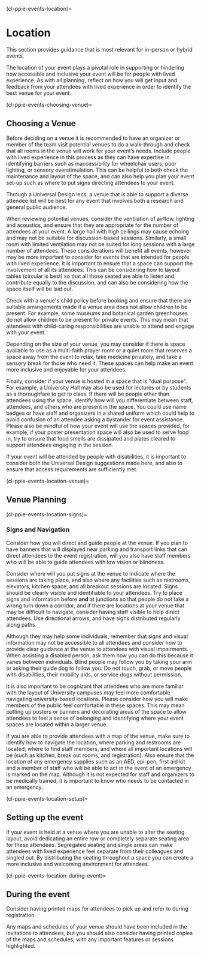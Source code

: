 (cl-ppie-events-location)=
# Location
This section provides guidance that is most relevant for in-person or hybrid events. 

The location of your event plays a pivotal role in supporting or hindering how accessible and inclusive your event will be for people with lived experience. As with all planning, reflect on how you will get input and feedback from your attendees with lived experience in order to identify the best venue for your event.


(cl-ppie-events-choosing-venue)=
## Choosing a Venue
Before deciding on a venue it is recommended to have an organizer or member of the team visit potential venues to do a walk-through and check that all rooms in the venue will work for your event’s needs. 
Include people with lived experience in this process as they can have expertise in identifying barriers such as inaccessibility for wheelchair users, poor lighting, or sensory overstimulation.
This can be helpful to both check the maintenance and layout of the space, and can also help you plan your event set-up such as where to put signs directing attendees to your event.

Through a Universal Design lens, a venue that is able to support a diverse attendee list will be best for any event that involves both a research and general public audience. 

When reviewing potential venues, consider the ventilation of airflow, lighting and acoustics, and ensure that they are appropriate for the number of attendees at your event. 
A large hall with high ceilings may cause echoing and may not be suitable for discussion-based sessions. Similarly, a small room with limited ventilation may not be suited for long sessions with a large number of attendees. 
These considerations will benefit all events, however may be more important to consider for events that are intended for people with lived experience. 
It is important to ensure that a space can support the involvement of all its attendees. 
This can be considering how to layout tables (circular is best) so that all those seated are able to listen and contribute equally to the discussion, and can also be considering how the space itself will be laid out. 

Check with a venue's child policy before booking and ensure that there are suitable arrangements made if a venue area does not allow children to be present. 
For example, some museums and botanical garden greenhouses do not allow children to be present for private events. This may mean that attendees with child-caring responsibilities are unable to attend and engage with your event.

Depending on the size of your venue, you may consider if there is space available to use as a multi-faith prayer room or a quiet room that reserves a space away from the event to relax, take medicine privately, and take a sensory break for those who need it. These spaces can help make an event more inclusive and enjoyable for your attendees. 

Finally, consider if your venue is hosted in a space that is "dual purpose". 
For example, a University Hall may also be used for lectures or by students as a thoroughfare to get to class. 
If there will be people other than attendees using the space, identify how will you differentiate between staff, attendees, and others who are present in the space. 
You could use name badges or have staff and organizers in a shared uniform which could help to avoid confusion of an attendee asking a bystander for event assistance. 
Please also be mindful of how your event will use the spaces provided, for example, if your poster presentation space will also be used to serve food in, try to ensure that food smells are dissipated and plates cleared to support attendees engaging in the session.

If your event will be attended by people with disabilities, it is important to consider both the Universal Design suggestions made here, and also to ensure that access requirements are sufficiently met.  


(cl-ppie-events-location-venue)=
## Venue Planning

(cl-ppie-events-location-signs)=
### Signs and Navigation
Consider how you will direct and guide people at the venue. If you plan to have banners that will displayed near parking and transport links that can direct attendees to the event registration, will you also have staff members who will be able to guide attendees with low vision or blindness.

Consider where will you put signs at the venue to indicate where the sessions are taking place, and also where any facilities such as restrooms, elevators, kitchen space, and all breakout sessions are located. Signs should be clearly visible and identifiable to your attendees. 
Try to place signs and information before **and** at junctions so that people do not take a wrong turn down a corridor, and if there are locations at your venue that may be difficult to navigate, consider having staff visible to help direct attendees. Use directional arrows, and have signs distributed regularly along paths. 

Although they may help some individuals, remember that signs and visual information may not be accessible to all attendees and consider how to provide clear guidance at the venue to attendees with visual impairments. When assisting a disabled person, ask them how you can do this because it varies between individuals. Blind people may follow you by taking your arm or asking their guide dog to follow you. Do not touch, grab, or move people with disabilities, their mobility aids, or service dogs without permission.

It is also important to be cognizant that attendees who are more familiar with the layout of University campuses may feel more comfortable navigating university-based locations. 
Please consider how you will make members of the public feel comfortable in these spaces. 
This may mean putting up posters or banners and decorating areas of the space to allow attendees to feel a sense of belonging and identifying where your event spaces are located within a larger venue.

If you are able to provide attendees with a map of the venue, make sure to identify how to navigate the location, where parking and restrooms are located, where to find staff members, and where all important locations will be (such as kitchen, break out rooms, and registration). 
Also ensure that the location of any emergency supplies such as an AED, epi-pen, first aid kit and a member of staff who will be able to act in the event of an emergency is marked on the map. 
Although it is not expected for staff and organizers to be medically trained, it is important to know who needs to be contacted in an emergency.

(cl-ppie-events-location-setup)=
## Setting up the event
If your event is held at a venue where you are unable to alter the seating layout, avoid dedicating an entire row or completely separate seating area for these attendees. 
Segregated seating and single areas can make attendees with lived experience feel separate from their colleagues and singled out. 
By distributing the seating throughout a space you can create a more inclusive and welcoming environment for attendees. 


(cl-ppie-events-location-during-event)=
## During the event
Consider having printed maps for attendees to pick up and refer to during registration. 

Any maps and schedules of your venue should have been included in the invitations to attendees, but you should also consider having printed copies of the maps and schedules, with any important features or sessions highlighted. 




